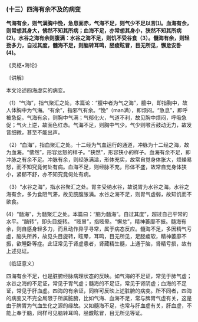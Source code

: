 ### (十三）四海有余不及的病变

**气海有余，则气满胸中悗，急息面赤，气海不足，则气少不足以言⑴。血海有余，则常想其身大，怫然不知其所病；血海不足，亦常想其身小，狭然不知其所病(2)。水谷之海有余则腹满：水谷之海不足，则饥不受谷食（3）。髓海有余，则轻劲多力，自过其度，髓海不足，则脑转耳鸣，胫痠眩冒，目无所见，懈怠安卧(4)。**

​《灵枢•海论》

〔讲解〕

本文论述四海虚实的病变。

（1）“气海”，指气聚汇之处，本篇论：“膻中者为气之海”，膻中，即指胸中，故人体胸中为气海。“有余”，指邪气有余。“悗”（man满），即烦闷。“急息”，即呼被急促。气海有余，则胸中气满；气郁化火，气道不利，故见胸中烦闷，呼吸急促；气火上逆，故面色红赤。气海不足，则胸中气少。气少则喉舌鼓动无力，故发音细微，甚至不能出声。

（2）“血海”，指血聚汇之处。十二经为气血运行的通道，冲脉为十二经之海，故为血海。“怫然”，形容忿怒的样子。“狭然”，形容狭小的样子。血海有余不足，即冲脉之有余不足。冲脉有余，则经脉满溢，形体充实，故常自觉身体胀大，烦燥易怒，而不知究竟何处有病。血海不足，则经脉不充，形体不盛，故常自觉身体狭小，紧郁不舒，亦不知究竟何处有病。

（3）“水谷之海”，指水谷聚汇之处。胃主受纳水谷，故说胃为水谷之海。水谷之海有余，多为食阻气滞，故见脘腹胀满。水谷之海不足，则胃气虚弱，故知饥而不欲食。

(4）“髓海”，为髓聚汇之处。本篇曰：“脑为髓海”。自过其度”，超过自己平常的水平。“脑转”，即头目旋转。
“眩冒”，指眩晕。“懈怠”，精神萎靡不振。髓海有余，则自感身轻多力，而且动作异乎寻常，属于病态反应。髓海不足，多因精气亏虚，脑失所养，故见头目旋转，眩晕，耳鸣，目无所见，足胫痠软，精神萎靡不振，欲睡卧等症。此证常见于肾虚患者，肾藏精生髓，上通于脑，肾精亏损，故有上述见证。

〔临证意义〕

四海有余不足，也是脏腑经脉病理状态的反映。如气海的不足证，常见于肺气虚；水谷之海的不足证，常见于胃气虚；髓海的不足证，常见于肾阴虚；血海的不足证，常见于肝血虚。四海的有余证，同样可反映上述脏腑的病变。所不同者，四海的病变又不完全局限于所属脏腑，比如气海、血海不足，常与脾胃气虚有关，这是由于脾胃为气血生化之源的缘故。又如髓海不足，也常与肝血虚有关，肝血虚，不能上奉于脑，同样可见脑转耳鸣，胫酸眩冒，目无所见等证。

